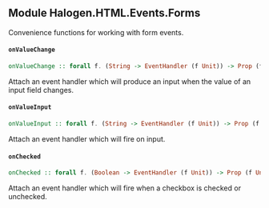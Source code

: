 ## Module Halogen.HTML.Events.Forms

Convenience functions for working with form events.

#### `onValueChange`

``` purescript
onValueChange :: forall f. (String -> EventHandler (f Unit)) -> Prop (f Unit)
```

Attach an event handler which will produce an input when the value of an
input field changes.

#### `onValueInput`

``` purescript
onValueInput :: forall f. (String -> EventHandler (f Unit)) -> Prop (f Unit)
```

Attach an event handler which will fire on input.

#### `onChecked`

``` purescript
onChecked :: forall f. (Boolean -> EventHandler (f Unit)) -> Prop (f Unit)
```

Attach an event handler which will fire when a checkbox is checked or
unchecked.


